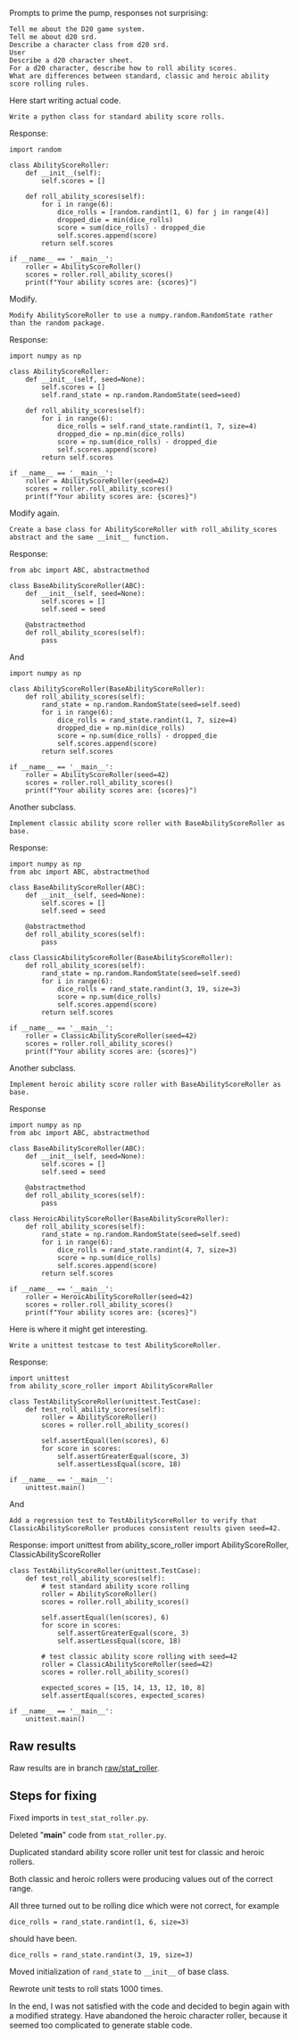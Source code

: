 Prompts to prime the pump, responses not surprising:

    Tell me about the D20 game system.
    Tell me about d20 srd.
    Describe a character class from d20 srd.
    User
    Describe a d20 character sheet.
    For a d20 character, describe how to roll ability scores.
    What are differences between standard, classic and heroic ability score rolling rules.

Here start writing actual code.

    Write a python class for standard ability score rolls.
Response:

    import random
    
    class AbilityScoreRoller:
        def __init__(self):
            self.scores = []
    
        def roll_ability_scores(self):
            for i in range(6):
                dice_rolls = [random.randint(1, 6) for j in range(4)]
                dropped_die = min(dice_rolls)
                score = sum(dice_rolls) - dropped_die
                self.scores.append(score)
            return self.scores

    if __name__ == '__main__':
        roller = AbilityScoreRoller()
        scores = roller.roll_ability_scores()
        print(f"Your ability scores are: {scores}")

Modify.

    Modify AbilityScoreRoller to use a numpy.random.RandomState rather than the random package.

Response:

    import numpy as np
    
    class AbilityScoreRoller:
        def __init__(self, seed=None):
            self.scores = []
            self.rand_state = np.random.RandomState(seed=seed)
    
        def roll_ability_scores(self):
            for i in range(6):
                dice_rolls = self.rand_state.randint(1, 7, size=4)
                dropped_die = np.min(dice_rolls)
                score = np.sum(dice_rolls) - dropped_die
                self.scores.append(score)
            return self.scores
    
    if __name__ == '__main__':
        roller = AbilityScoreRoller(seed=42)
        scores = roller.roll_ability_scores()
        print(f"Your ability scores are: {scores}")

Modify again.

    Create a base class for AbilityScoreRoller with roll_ability_scores abstract and the same __init__ function.

Response:

    from abc import ABC, abstractmethod
    
    class BaseAbilityScoreRoller(ABC):
        def __init__(self, seed=None):
            self.scores = []
            self.seed = seed
    
        @abstractmethod
        def roll_ability_scores(self):
            pass

And

    import numpy as np
    
    class AbilityScoreRoller(BaseAbilityScoreRoller):
        def roll_ability_scores(self):
            rand_state = np.random.RandomState(seed=self.seed)
            for i in range(6):
                dice_rolls = rand_state.randint(1, 7, size=4)
                dropped_die = np.min(dice_rolls)
                score = np.sum(dice_rolls) - dropped_die
                self.scores.append(score)
            return self.scores
    
    if __name__ == '__main__':
        roller = AbilityScoreRoller(seed=42)
        scores = roller.roll_ability_scores()
        print(f"Your ability scores are: {scores}")

Another subclass.

    Implement classic ability score roller with BaseAbilityScoreRoller as base.

Response:

    import numpy as np
    from abc import ABC, abstractmethod
    
    class BaseAbilityScoreRoller(ABC):
        def __init__(self, seed=None):
            self.scores = []
            self.seed = seed
    
        @abstractmethod
        def roll_ability_scores(self):
            pass
    
    class ClassicAbilityScoreRoller(BaseAbilityScoreRoller):
        def roll_ability_scores(self):
            rand_state = np.random.RandomState(seed=self.seed)
            for i in range(6):
                dice_rolls = rand_state.randint(3, 19, size=3)
                score = np.sum(dice_rolls)
                self.scores.append(score)
            return self.scores
    
    if __name__ == '__main__':
        roller = ClassicAbilityScoreRoller(seed=42)
        scores = roller.roll_ability_scores()
        print(f"Your ability scores are: {scores}")

Another subclass.

    Implement heroic ability score roller with BaseAbilityScoreRoller as base.

Response

    import numpy as np
    from abc import ABC, abstractmethod
    
    class BaseAbilityScoreRoller(ABC):
        def __init__(self, seed=None):
            self.scores = []
            self.seed = seed
    
        @abstractmethod
        def roll_ability_scores(self):
            pass
    
    class HeroicAbilityScoreRoller(BaseAbilityScoreRoller):
        def roll_ability_scores(self):
            rand_state = np.random.RandomState(seed=self.seed)
            for i in range(6):
                dice_rolls = rand_state.randint(4, 7, size=3)
                score = np.sum(dice_rolls)
                self.scores.append(score)
            return self.scores
    
    if __name__ == '__main__':
        roller = HeroicAbilityScoreRoller(seed=42)
        scores = roller.roll_ability_scores()
        print(f"Your ability scores are: {scores}")

Here is where it might get interesting.

    Write a unittest testcase to test AbilityScoreRoller.

Response:

    import unittest
    from ability_score_roller import AbilityScoreRoller
    
    class TestAbilityScoreRoller(unittest.TestCase):
        def test_roll_ability_scores(self):
            roller = AbilityScoreRoller()
            scores = roller.roll_ability_scores()
    
            self.assertEqual(len(scores), 6)
            for score in scores:
                self.assertGreaterEqual(score, 3)
                self.assertLessEqual(score, 18)
    
    if __name__ == '__main__':
        unittest.main()

And

    Add a regression test to TestAbilityScoreRoller to verify that ClassicAbilityScoreRoller produces consistent results given seed=42.

Response:
    import unittest
    from ability_score_roller import AbilityScoreRoller, ClassicAbilityScoreRoller
    
    class TestAbilityScoreRoller(unittest.TestCase):
        def test_roll_ability_scores(self):
            # test standard ability score rolling
            roller = AbilityScoreRoller()
            scores = roller.roll_ability_scores()
    
            self.assertEqual(len(scores), 6)
            for score in scores:
                self.assertGreaterEqual(score, 3)
                self.assertLessEqual(score, 18)
    
            # test classic ability score rolling with seed=42
            roller = ClassicAbilityScoreRoller(seed=42)
            scores = roller.roll_ability_scores()
    
            expected_scores = [15, 14, 13, 12, 10, 8]
            self.assertEqual(scores, expected_scores)
    
    if __name__ == '__main__':
        unittest.main()

## Raw results

Raw results are in branch [raw/stat_roller](https://github.com/newexo/d20-ai/tree/raw/stat_roller).

## Steps for fixing

Fixed imports in `test_stat_roller.py`.

Deleted "__main__" code from `stat_roller.py`.

Duplicated standard ability score roller unit test for classic and heroic rollers.

Both classic and heroic rollers were producing values out of the correct range.

All three turned out to be rolling dice which were not correct, for example

    dice_rolls = rand_state.randint(1, 6, size=3)

should have been.

    dice_rolls = rand_state.randint(3, 19, size=3)

Moved initialization of `rand_state` to `__init__` of base class.

Rewrote unit tests to roll stats 1000 times.

In the end, I was not satisfied with the code and decided to begin again with a modified strategy. Have abandoned the 
heroic character roller, because it seemed too complicated to generate stable code.
